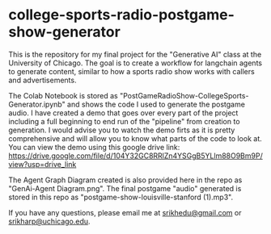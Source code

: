 # college-sports-radio-postgame-show-generator
This is the repository for my final project for the "Generative AI" class at the University of Chicago. The goal is to create a workflow for langchain agents to generate content, similar to how a sports radio show works with callers and advertisements.

The Colab Notebook is stored as "PostGameRadioShow-CollegeSports-Generator.ipynb" and shows the code I used to generate the postgame audio. I have created a demo that goes over every part of the project including a full beginning to end run of the "pipeline" from creation to generation. I would advise you to watch the demo firts as it is pretty comprehensive and will allow you to know what parts of the code to look at. You can view the demo using this google drive link: https://drive.google.com/file/d/104Y32GC8RRlZn4YSGgB5YLlm88O9Bm9P/view?usp=drive_link

The Agent Graph Diagram created is also provided here in the repo as "GenAi-Agent Diagram.png". The final postgame "audio" generated is stored in this repo as "postgame-show-louisville-stanford (1).mp3".

If you have any questions, please email me at srikhedu@gmail.com or srikharp@uchicago.edu.
